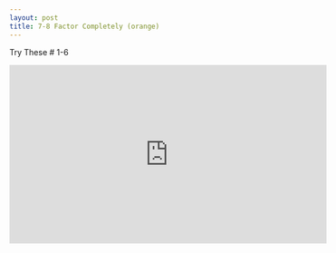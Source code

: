 ```yaml
---
layout: post
title: 7-8 Factor Completely (orange)
---
```

Try These # 1-6
<iframe width="560" height="315" src="https://www.youtube.com/embed/5UTXBlDiZVk" frameborder="0" allowfullscreen></iframe>
